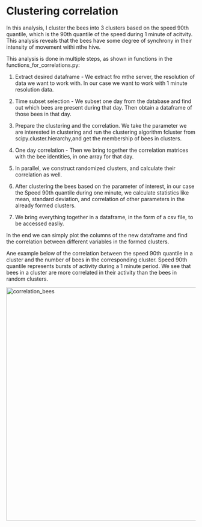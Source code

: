 # Clustering correlation
In this analysis, I cluster the bees into 3 clusters based on the speed 90th quantile, which is the 90th quantile of the speed during 1 minute of acitvity. This analysis reveals that the bees have some degree of synchrony in their intensity of movement withi nthe hive.

This analysis is done in multiple steps, as shown in functions in the functions_for_correlations.py:
1. Extract desired dataframe - We extract fro mthe server, the resolution of data we want to work with. In our case we want to work with 1 minute resolution data.

2. Time subset selection - We subset one day from the database and find out which bees are present during that day. Then obtain a dataframe of those bees in that day.

3. Prepare the clustering and the correlation. We take the parameter we are interested in clustering and run the clustering algorithm fcluster from scipy.cluster.hierarchy,and get the membership of bees in clusters.

4. One day correlation - Then we bring together the correlation matrices with the bee identities, in one array for that day.

5. In parallel, we construct randomized clusters, and calculate their correlation as well.

6. After clustering the bees based on the parameter of interest, in our case the Speed 90th quantile during one minute, we calculate statistics like mean, standard deviation, and correlation of other parameters in the already formed clusters.

7. We bring everything together in a dataframe, in the form of a csv file, to be accessed easliy.


In the end we can simply plot the columns of the new dataframe and find the correlation between different variables in the formed clusters.

Ane example below of the correlation between the speed 90th quantile in a cluster and the number of bees in the corresponding cluster. Speed 90th quantile represents bursts of activity during a 1 minute period. We see that bees in a cluster are more correlated in their activity than the bees in random clusters.

<img width="620" alt="correlation_bees" src="https://github.com/Flutura00/Bee-project/assets/107845798/55bad3a4-997a-4c8c-aeb5-32667383bb91">

